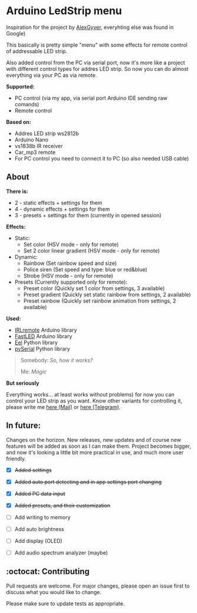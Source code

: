 # Arduino LedStrip menu

Inspiration for the project by [AlexGyver](https://github.com/AlexGyver/ColorMusic), everyhting else was found in Google)

This basically is pretty simple "menu" with some effects for remote control of addressable LED strip. 

Also added control from the PC via serial port, now it's more like a project with different control types for addres LED strip. So now you can do almost everything via your PC as via remote.

**Supported:**
- PC control (via my app, via serial port Arduino IDE sending raw comands)
- Remote control

**Based on:**
- Addres LED strip ws2812b
- Arduino Nano
- vs1838b IR receiver
- Car_mp3 remote
- For PC control you need to connect it to PC (so also needed USB cable)

## About

**There is:**
- 2 - static effects + settings for them
- 4 - dynamic effects + settings for them
- 3 - presets + settings for them (currently in opened session)

**Effects:**
- Static:
	- Set color (HSV mode - only for remote)
	- Set 2 color linear gradient (HSV mode - only for remote)
- Dynamic:
	- Rainbow (Set rainbow speed and size)
	- Police siren (Set speed and type: blue or red&blue)
	- Strobe (HSV mode - only for remote)
- Presets (Currently supported only for remote):	
	- Preset color (Quickly set 1 color from settings, 3 available)
	- Preset gradient (Quickly set static rainbow from settings, 2 available)
	- Preset rainbow (Quickly set rainbow animation from settings, 2 available)

**Used:**
- [IRLremote](https://github.com/NicoHood/IRLremote) Arduino library
- [FastLED](https://github.com/FastLED/FastLED) Arduino library
- [Eel](https://github.com/ChrisKnott/Eel) Python library
- [pySerial](https://github.com/pyserial/pyserial) Python library

> Somebody: *So, how it works?*
>
> Me: *Magic*

**But seriously**

Everything works... at least works without problems) for now you can control your LED strip as you want. Know other variants for controlling it, please write me [here (Mail)](mailto:olegpapka2@gmail.com) or [here (Telegram)](https://t.me/oleg_folder).

## In future:

Changes on the horizon. New releases, new updates and of course new features will be added as soon as I can make them. Project becomes bigger, and now it's looking a little bit more practical in use, and much more user friendly.

- [x] ~~Added settings~~
- [x] ~~Added auto port detecting and in app settings port changing~~
- [x] ~~Added PC data input~~
- [x] ~~Added presets, and their customization~~
- [ ] Add writing to memory
- [ ] Add auto brightness
- [ ] Add display (OLED)
- [ ] Add audio spectrum analyzer (maybe)


## :octocat: Contributing

Pull requests are welcome. For major changes, please open an issue first to discuss what you would like to change.

Please make sure to update tests as appropriate.
